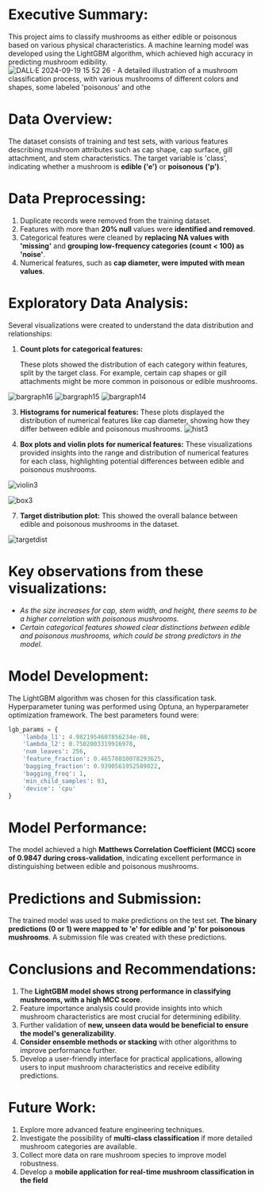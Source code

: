 # Executive Summary:
This project aims to classify mushrooms as either edible or poisonous based on various physical characteristics. A machine learning model was developed using the LightGBM algorithm, which achieved high accuracy in predicting mushroom edibility.
![DALL·E 2024-09-19 15 52 26 - A detailed illustration of a mushroom classification process, with various mushrooms of different colors and shapes, some labeled 'poisonous' and othe](https://github.com/user-attachments/assets/53f0a0a4-ce6d-4833-b64c-86b7fce1a9d8)


# Data Overview:
The dataset consists of training and test sets, with various features describing mushroom attributes such as cap shape, cap surface, gill attachment, and stem characteristics. The target variable is 'class', indicating whether a mushroom is **edible ('e')** or **poisonous ('p')**.

# Data Preprocessing:
1. Duplicate records were removed from the training dataset.
2. Features with more than **20% null** values were **identified and removed**.
3. Categorical features were cleaned by **replacing NA values with 'missing'** and **grouping low-frequency categories (count < 100) as 'noise'**.
4. Numerical features, such as **cap diameter, were imputed with mean values**.

# Exploratory Data Analysis:
Several visualizations were created to understand the data distribution and relationships:

1. **Count plots for categorical features:**

   These plots showed the distribution of each category within features, split by the target class. For example, certain cap shapes or gill attachments might be more common in poisonous or edible mushrooms.

![bargraph16](https://github.com/user-attachments/assets/254d5ace-2a2b-41b0-a2f2-54c15e9685b8)
![bargraph15](https://github.com/user-attachments/assets/5b518200-770e-4906-8a4f-0694fcbd7a1d)
![bargraph14](https://github.com/user-attachments/assets/16e086ce-0d9a-47e5-8223-249e15d56714)


3. **Histograms for numerical features:**
   These plots displayed the distribution of numerical features like cap diameter, showing how they differ between edible and poisonous mushrooms.
![hist3](https://github.com/user-attachments/assets/75508f4b-4305-4799-9117-a0232e943838)



5. **Box plots and violin plots for numerical features:**
   These visualizations provided insights into the range and distribution of numerical features for each class, highlighting potential differences between edible and poisonous mushrooms.

![violin3](https://github.com/user-attachments/assets/41411bb0-ff31-42e0-a225-9bbcaaa644a1)

![box3](https://github.com/user-attachments/assets/fe29d06b-07a6-4cb7-b356-9d63f6948184)




7. **Target distribution plot:**
   This showed the overall balance between edible and poisonous mushrooms in the dataset.

![targetdist](https://github.com/user-attachments/assets/c179f19e-4be0-4230-9ce9-6f89fbd207e5)


# Key observations from these visualizations:
- _As the size increases for cap, stem width, and height, there seems to be a higher correlation with poisonous mushrooms._
- _Certain categorical features showed clear distinctions between edible and poisonous mushrooms, which could be strong predictors in the model._

# Model Development:
The LightGBM algorithm was chosen for this classification task. Hyperparameter tuning was performed using Optuna, an hyperparameter optimization framework. The best parameters found were:

```python
lgb_params = {
    'lambda_l1': 4.9821954607856234e-08,
    'lambda_l2': 0.7502003319916978,
    'num_leaves': 256,
    'feature_fraction': 0.46578010078293625,
    'bagging_fraction': 0.9390561952589022,
    'bagging_freq': 1,
    'min_child_samples': 93,
    'device': 'cpu'
}
```

# Model Performance:
The model achieved a high **Matthews Correlation Coefficient (MCC) score of 0.9847 during cross-validation**, indicating excellent performance in distinguishing between edible and poisonous mushrooms.

# Predictions and Submission:
The trained model was used to make predictions on the test set. **The binary predictions (0 or 1) were mapped to 'e' for edible and 'p' for poisonous mushrooms**. A submission file was created with these predictions.

# Conclusions and Recommendations:
1. The **LightGBM model shows strong performance in classifying mushrooms, with a high MCC score**.
2. Feature importance analysis could provide insights into which mushroom characteristics are most crucial for determining edibility.
3. Further validation of **new, unseen data would be beneficial to ensure the model's generalizability**.
4. **Consider ensemble methods or stacking** with other algorithms to improve performance further.
5. Develop a user-friendly interface for practical applications, allowing users to input mushroom characteristics and receive edibility predictions.

# Future Work:
1. Explore more advanced feature engineering techniques.
2. Investigate the possibility of **multi-class classification** if more detailed mushroom categories are available.
3. Collect more data on rare mushroom species to improve model robustness.
4. Develop a **mobile application for real-time mushroom classification in the field**
